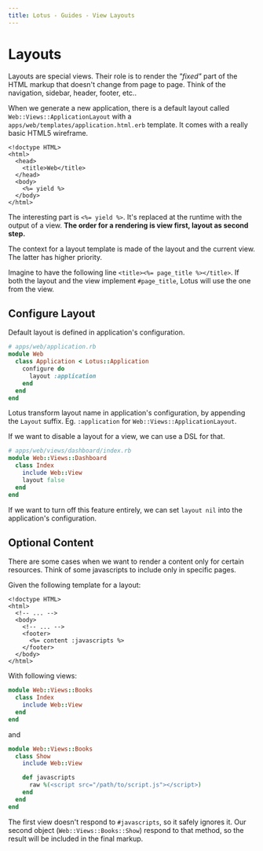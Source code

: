 ```yaml
---
title: Lotus - Guides - View Layouts
---
```


# Layouts

Layouts are special views.
Their role is to render the _"fixed"_ part of the HTML markup that doesn't change from page to page.
Think of the navigation, sidebar, header, footer, etc..

When we generate a new application, there is a default layout called `Web::Views::ApplicationLayout` with a `apps/web/templates/application.html.erb` template.
It comes with a really basic HTML5 wireframe.

```erb
<!doctype HTML>
<html>
  <head>
    <title>Web</title>
  </head>
  <body>
    <%= yield %>
  </body>
</html>
```

The interesting part is `<%= yield %>`.
It's replaced at the runtime with the output of a view.
**The order for a rendering is view first, layout as second step.**

The context for a layout template is made of the layout and the current view.
The latter has higher priority.

Imagine to have the following line `<title><%= page_title %></title>`.
If both the layout and the view implement `#page_title`, Lotus will use the one from the view.

## Configure Layout

Default layout is defined in application's configuration.

```ruby
# apps/web/application.rb
module Web
  class Application < Lotus::Application
    configure do
      layout :application
    end
  end
end
```

<p class="convention">
Lotus transform layout name in application's configuration, by appending the <code>Layout</code> suffix. Eg. <code>:application</code> for <code>Web::Views::ApplicationLayout</code>.
</p>

If we want to disable a layout for a view, we can use a DSL for that.

```ruby
# apps/web/views/dashboard/index.rb
module Web::Views::Dashboard
  class Index
    include Web::View
    layout false
  end
end
```

If we want to turn off this feature entirely, we can set `layout nil` into the application's configuration.

## Optional Content

There are some cases when we want to render a content only for certain resources.
Think of some javascripts to include only in specific pages.

Given the following template for a layout:

```erb
<!doctype HTML>
<html>
  <!-- ... -->
  <body>
    <!-- ... -->
    <footer>
      <%= content :javascripts %>
    </footer>
  </body>
</html>
```

With following views:

```ruby
module Web::Views::Books
  class Index
    include Web::View
  end
end
```

and

```ruby
module Web::Views::Books
  class Show
    include Web::View

    def javascripts
      raw %(<script src="/path/to/script.js"></script>)
    end
  end
end
```

The first view doesn't respond to `#javascripts`, so it safely ignores it.
Our second object (`Web::Views::Books::Show`) respond to that method, so the result will be included in the final markup.
